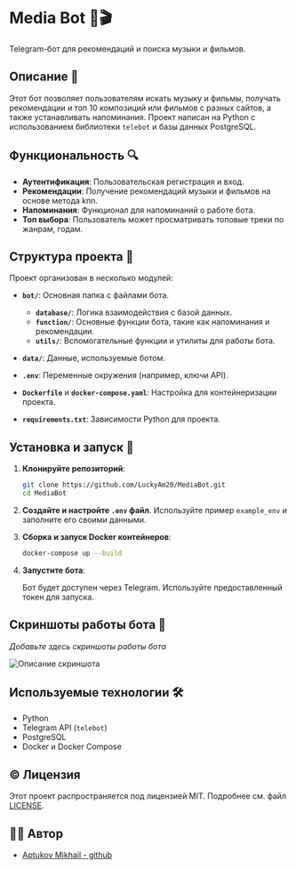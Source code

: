 # Media Bot 🎵🎬

Telegram-бот для рекомендаций и поиска музыки и фильмов.

## Описание 📖

Этот бот позволяет пользователям искать музыку и фильмы, получать рекомендации и топ 10 композиций или фильмов с разных сайтов, а также устанавливать напоминания. Проект написан на Python с использованием библиотеки `telebot` и базы данных PostgreSQL.

## Функциональность 🔍

- **Аутентификация**: Пользовательская регистрация и вход.
- **Рекомендации**: Получение рекомендаций музыки и фильмов на основе метода knn.
- **Напоминания**: Функционал для напоминаний о работе бота.
- **Топ выбора**: Пользователь может просматривать топовые треки по жанрам, годам.

## Структура проекта 📂

Проект организован в несколько модулей:

- **`bot/`**: Основная папка с файлами бота.
  - **`database/`**: Логика взаимодействия с базой данных.
  - **`function/`**: Основные функции бота, такие как напоминания и рекомендации.
  - **`utils/`**: Вспомогательные функции и утилиты для работы бота.

- **`data/`**: Данные, используемые ботом.
- **`.env`**: Переменные окружения (например, ключи API).
- **`Dockerfile`** и **`docker-compose.yaml`**: Настройка для контейнеризации проекта.
- **`requirements.txt`**: Зависимости Python для проекта.

## Установка и запуск 🚀

1. **Клонируйте репозиторий**:

    ```bash
    git clone https://github.com/LuckyAm20/MediaBot.git
    cd MediaBot
    ```

2. **Создайте и настройте `.env` файл**. Используйте пример `example_env` и заполните его своими данными.

3. **Сборка и запуск Docker контейнеров**:

    ```bash
    docker-compose up --build
    ```

4. **Запустите бота**:

    Бот будет доступен через Telegram. Используйте предоставленный токен для запуска.

## Скриншоты работы бота 📸

_Добавьте здесь скриншоты работы бота_

![Описание скриншота](ссылка_на_фото)

## Используемые технологии 🛠️

- Python
- Telegram API (`telebot`)
- PostgreSQL
- Docker и Docker Compose


## © Лицензия

Этот проект распространяется под лицензией MIT. Подробнее см. файл [LICENSE](LICENSE).

## 👨‍💻 Автор

- [Aptukov Mikhail - github](https://github.com/LuckyAm20)